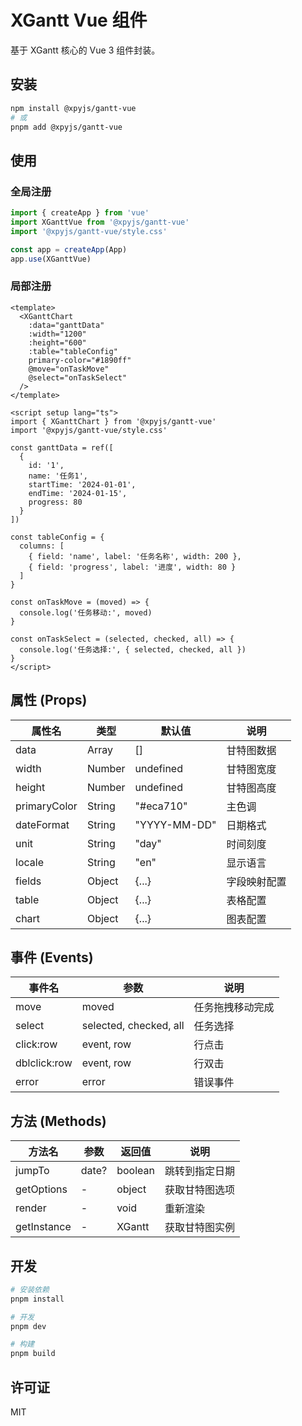 # XGantt Vue 组件

基于 XGantt 核心的 Vue 3 组件封装。

## 安装

```bash
npm install @xpyjs/gantt-vue
# 或
pnpm add @xpyjs/gantt-vue
```

## 使用

### 全局注册

```typescript
import { createApp } from 'vue'
import XGanttVue from '@xpyjs/gantt-vue'
import '@xpyjs/gantt-vue/style.css'

const app = createApp(App)
app.use(XGanttVue)
```

### 局部注册

```vue
<template>
  <XGanttChart
    :data="ganttData"
    :width="1200"
    :height="600"
    :table="tableConfig"
    primary-color="#1890ff"
    @move="onTaskMove"
    @select="onTaskSelect"
  />
</template>

<script setup lang="ts">
import { XGanttChart } from '@xpyjs/gantt-vue'
import '@xpyjs/gantt-vue/style.css'

const ganttData = ref([
  {
    id: '1',
    name: '任务1',
    startTime: '2024-01-01',
    endTime: '2024-01-15',
    progress: 80
  }
])

const tableConfig = {
  columns: [
    { field: 'name', label: '任务名称', width: 200 },
    { field: 'progress', label: '进度', width: 80 }
  ]
}

const onTaskMove = (moved) => {
  console.log('任务移动:', moved)
}

const onTaskSelect = (selected, checked, all) => {
  console.log('任务选择:', { selected, checked, all })
}
</script>
```

## 属性 (Props)

| 属性名 | 类型 | 默认值 | 说明 |
|--------|------|--------|------|
| data | Array | [] | 甘特图数据 |
| width | Number | undefined | 甘特图宽度 |
| height | Number | undefined | 甘特图高度 |
| primaryColor | String | "#eca710" | 主色调 |
| dateFormat | String | "YYYY-MM-DD" | 日期格式 |
| unit | String | "day" | 时间刻度 |
| locale | String | "en" | 显示语言 |
| fields | Object | {...} | 字段映射配置 |
| table | Object | {...} | 表格配置 |
| chart | Object | {...} | 图表配置 |

## 事件 (Events)

| 事件名 | 参数 | 说明 |
|--------|------|------|
| move | moved | 任务拖拽移动完成 |
| select | selected, checked, all | 任务选择 |
| click:row | event, row | 行点击 |
| dblclick:row | event, row | 行双击 |
| error | error | 错误事件 |

## 方法 (Methods)

| 方法名 | 参数 | 返回值 | 说明 |
|--------|------|--------|------|
| jumpTo | date? | boolean | 跳转到指定日期 |
| getOptions | - | object | 获取甘特图选项 |
| render | - | void | 重新渲染 |
| getInstance | - | XGantt | 获取甘特图实例 |

## 开发

```bash
# 安装依赖
pnpm install

# 开发
pnpm dev

# 构建
pnpm build
```

## 许可证

MIT
